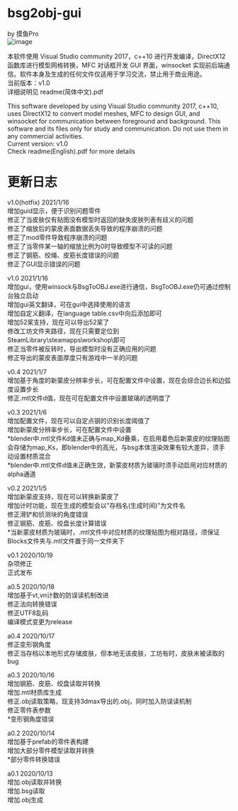 bsg2obj-gui
=
by 摸鱼Pro  
![image](https://github.com/Pro-Nou/bsg2obj/blob/main/tex/title.png)

本软件使用 Visual Studio community 2017，c++10 进行开发编译，DirectX12 函数库进行模型网格转换，MFC 对话框开发 GUI 界面，winsocket 实现前后端通信。软件本身及生成的任何文件仅适用于学习交流，禁止用于商业用途。  
当前版本：v1.0  
详细说明见 readme(简体中文).pdf  


This software developed by using Visual Studio community 2017, c++10, uses DirectX12 to convert model meshes, MFC to design GUI, and winsocket for communication between foreground and background. This software and its files only for study and communication. Do not use them in any commercial activities.  
Current version: v1.0  
Check readme(English).pdf for more details


更新日志
=
v1.0(hotfix) 2021/1/16  
增加guid显示，便于识别问题零件  
修正了当皮肤仅有贴图没有模型时返回的缺失皮肤列表有歧义的问题  
修正了缩放后的蒙皮表面数据丢失导致的程序崩溃的问题  
修正了mod零件导致程序崩溃的问题  
修正了当零件某一轴的缩放比例为0时导致模型不可读的问题  
修正了钢筋、绞绳、皮筋长度错误的问题  
修正了GUI显示错误的问题  

v1.0 2021/1/16  
增加gui，使用winsock与BsgToOBJ.exe进行通信，BsgToOBJ.exe仍可通过控制台独立启动  
增加gui英文翻译，可在gui中选择使用的语言  
增加自定义翻译，在language table.csv中向后添加即可  
增加52桨支持，现在可以导出52桨了  
修改工坊文件夹路径，现在只需要定位到SteamLibrary\steamapps\workshop\即可  
修正当零件被反转时，导出模型时没有正确应用的问题  
修正导出的蒙皮表面厚度只有游戏中一半的问题  

v0.4 2021/1/7  
增加基于角度的新蒙皮分辨率步长，可在配置文件中设置，现在会综合边长和边弧度设置步长  
修正.mtl文件d值，现在可在配置文件中设置玻璃的透明度了  

v0.3 2021/1/6  
增加配置文件，现在可以自定点钢的识别长度阈值了  
增加新蒙皮分辨率步长，可在配置文件中设置  
*blender中.mtl文件Kd值未正确与map_Kd叠乘，在启用着色后新蒙皮的纹理贴图会存储为map_Ks，即blender中的高光，与bsg本体渲染效果有较大差异，须手动设置材质混合  
*blender中.mtl文件d值未正确生效，新蒙皮材质为玻璃时须手动启用对应材质的alpha通道  

v0.2 2021/1/5  
增加新蒙皮支持，现在可以转换新蒙皮了  
增加计时功能，现在生成的模型会以"存档名(生成时间)"为文件名  
修正滑铲和侦测块的角度错误  
修正钢筋、皮筋、绞盘长度计算错误  
*当新蒙皮材质为玻璃时，.mtl文件中对应材质的纹理贴图为相对路径，须保证Blocks文件夹与.mtl文件置于同一文件夹下  

v0.1 2020/10/19  
杂项修正  
正式发布  

a0.5 2020/10/18  
增加基于vt,vn计数的防误读机制改进  
修正法向转换错误  
修正UTF8乱码  
编译模式变更为release  

a0.4 2020/10/17  
修正变形钢角度  
修正当存档以本地形式存储皮肤，但本地无该皮肤，工坊有时，皮肤未被读取的bug  

a0.3 2020/10/16  
增加钢筋、皮筋、绞盘读取并转换  
增加.mtl材质库生成  
修正.obj读取策略，现支持3dmax导出的.obj，同时加入防误读机制  
修正零件表参数  
*变形钢角度错误  

a0.2 2020/10/14  
增加基于prefab的零件表构建  
增加大部分零件模型读取并转换  
*部分零件转换错误  

a0.1 2020/10/13  
增加.obj读取并转换  
增加.bsg读取  
增加.obj生成  
